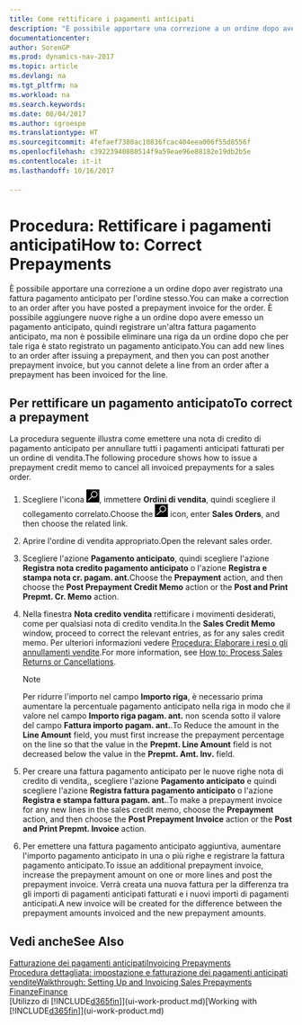 ```yaml
---
title: Come rettificare i pagamenti anticipati
description: "È possibile apportare una correzione a un ordine dopo aver registrato una fattura pagamento anticipato per l'ordine stesso. È possibile aggiungere nuove righe a un ordine dopo avere emesso un pagamento anticipato, quindi registrare un'altra fattura pagamento anticipato, ma non è possibile eliminare una riga da un ordine dopo che per tale riga è stato registrato un pagamento anticipato."
documentationcenter: 
author: SorenGP
ms.prod: dynamics-nav-2017
ms.topic: article
ms.devlang: na
ms.tgt_pltfrm: na
ms.workload: na
ms.search.keywords: 
ms.date: 08/04/2017
ms.author: sgroespe
ms.translationtype: HT
ms.sourcegitcommit: 4fefaef7380ac10836fcac404eea006f55d8556f
ms.openlocfilehash: c39223940880514f9a59eae96e88182e19db2b5e
ms.contentlocale: it-it
ms.lasthandoff: 10/16/2017

---
```

# <a name="how-to-correct-prepayments"></a><span data-ttu-id="58ed9-104">Procedura: Rettificare i pagamenti anticipati</span><span class="sxs-lookup"><span data-stu-id="58ed9-104">How to: Correct Prepayments</span></span>
<span data-ttu-id="58ed9-105">È possibile apportare una correzione a un ordine dopo aver registrato una fattura pagamento anticipato per l'ordine stesso.</span><span class="sxs-lookup"><span data-stu-id="58ed9-105">You can make a correction to an order after you have posted a prepayment invoice for the order.</span></span> <span data-ttu-id="58ed9-106">È possibile aggiungere nuove righe a un ordine dopo avere emesso un pagamento anticipato, quindi registrare un'altra fattura pagamento anticipato, ma non è possibile eliminare una riga da un ordine dopo che per tale riga è stato registrato un pagamento anticipato.</span><span class="sxs-lookup"><span data-stu-id="58ed9-106">You can add new lines to an order after issuing a prepayment, and then you can post another prepayment invoice, but you cannot delete a line from an order after a prepayment has been invoiced for the line.</span></span>  

## <a name="to-correct-a-prepayment"></a><span data-ttu-id="58ed9-107">Per rettificare un pagamento anticipato</span><span class="sxs-lookup"><span data-stu-id="58ed9-107">To correct a prepayment</span></span>
<span data-ttu-id="58ed9-108">La procedura seguente illustra come emettere una nota di credito di pagamento anticipato per annullare tutti i pagamenti anticipati fatturati per un ordine di vendita.</span><span class="sxs-lookup"><span data-stu-id="58ed9-108">The following procedure shows how to issue a prepayment credit memo to cancel all invoiced prepayments for a sales order.</span></span>  
1. <span data-ttu-id="58ed9-109">Scegliere l'icona ![Cerca pagina o report](media/ui-search/search_small.png "icona Cerca pagina o report"), immettere **Ordini di vendita**, quindi scegliere il collegamento correlato.</span><span class="sxs-lookup"><span data-stu-id="58ed9-109">Choose the ![Search for Page or Report](media/ui-search/search_small.png "Search for Page or Report icon") icon, enter **Sales Orders**, and then choose the related link.</span></span>  
2. <span data-ttu-id="58ed9-110">Aprire l'ordine di vendita appropriato.</span><span class="sxs-lookup"><span data-stu-id="58ed9-110">Open the relevant sales order.</span></span>
3. <span data-ttu-id="58ed9-111">Scegliere l'azione **Pagamento anticipato**, quindi scegliere l'azione **Registra nota credito pagamento anticipato** o l'azione **Registra e stampa nota cr. pagam. ant.**</span><span class="sxs-lookup"><span data-stu-id="58ed9-111">Choose the **Prepayment** action, and then choose the **Post Prepayment Credit Memo** action or the **Post and Print Prepmt. Cr. Memo** action.</span></span>  
4. <span data-ttu-id="58ed9-112">Nella finestra **Nota credito vendita** rettificare i movimenti desiderati, come per qualsiasi nota di credito vendita.</span><span class="sxs-lookup"><span data-stu-id="58ed9-112">In the **Sales Credit Memo** window, proceed to correct the relevant entries, as for any sales credit memo.</span></span> <span data-ttu-id="58ed9-113">Per ulteriori informazioni vedere [Procedura: Elaborare i resi o gli annullamenti vendite](sales-how-process-sales-returns-cancellations.md).</span><span class="sxs-lookup"><span data-stu-id="58ed9-113">For more information, see [How to: Process Sales Returns or Cancellations](sales-how-process-sales-returns-cancellations.md).</span></span>     

    > [!NOTE]  
    > <span data-ttu-id="58ed9-114">Per ridurre l'importo nel campo **Importo riga**, è necessario prima aumentare la percentuale pagamento anticipato nella riga in modo che il valore nel campo **Importo riga pagam. ant.** non scenda sotto il valore del campo **Fattura importo pagam. ant.**.</span><span class="sxs-lookup"><span data-stu-id="58ed9-114">To Reduce the amount in the **Line Amount** field, you must first increase the prepayment percentage on the line so that the value in the **Prepmt. Line Amount** field is not decreased below the value in the **Prepmt. Amt. Inv.** field.</span></span>

5. <span data-ttu-id="58ed9-115">Per creare una fattura pagamento anticipato per le nuove righe nota di credito di vendita,, scegliere l'azione **Pagamento anticipato** e quindi scegliere l'azione **Registra fattura pagamento anticipato** o l'azione **Registra e stampa fattura pagam. ant.**.</span><span class="sxs-lookup"><span data-stu-id="58ed9-115">To make a prepayment invoice for any new lines in the sales credit memo, choose the **Prepayment** action, and then choose the **Post Prepayment Invoice** action or the **Post and Print Prepmt. Invoice** action.</span></span>  
6. <span data-ttu-id="58ed9-116">Per emettere una fattura pagamento anticipato aggiuntiva, aumentare l'importo pagamento anticipato in una o più righe e registrare la fattura pagamento anticipato.</span><span class="sxs-lookup"><span data-stu-id="58ed9-116">To issue an additional prepayment invoice, increase the prepayment amount on one or more lines and post the prepayment invoice.</span></span> <span data-ttu-id="58ed9-117">Verrà creata una nuova fattura per la differenza tra gli importi di pagamenti anticipati fatturati e i nuovi importi di pagamenti anticipati.</span><span class="sxs-lookup"><span data-stu-id="58ed9-117">A new invoice will be created for the difference between the prepayment amounts invoiced and the new prepayment amounts.</span></span>  

## <a name="see-also"></a><span data-ttu-id="58ed9-118">Vedi anche</span><span class="sxs-lookup"><span data-stu-id="58ed9-118">See Also</span></span>  
[<span data-ttu-id="58ed9-119">Fatturazione dei pagamenti anticipati</span><span class="sxs-lookup"><span data-stu-id="58ed9-119">Invoicing Prepayments</span></span>](finance-invoice-prepayments.md)  
[<span data-ttu-id="58ed9-120">Procedura dettagliata: impostazione e fatturazione dei pagamenti anticipati vendite</span><span class="sxs-lookup"><span data-stu-id="58ed9-120">Walkthrough: Setting Up and Invoicing Sales Prepayments</span></span>](walkthrough-setting-up-and-invoicing-sales-prepayments.md)  
[<span data-ttu-id="58ed9-121">Finanze</span><span class="sxs-lookup"><span data-stu-id="58ed9-121">Finance</span></span>](finance.md)  
<span data-ttu-id="58ed9-122">[Utilizzo di [!INCLUDE[d365fin](includes/d365fin_md.md)]](ui-work-product.md)</span><span class="sxs-lookup"><span data-stu-id="58ed9-122">[Working with [!INCLUDE[d365fin](includes/d365fin_md.md)]](ui-work-product.md)</span></span>

